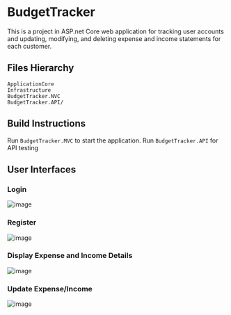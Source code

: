 # BudgetTracker
This is a project in ASP.net Core web application for tracking user accounts and updating, modifying, and deleting expense and income statements for each customer. 
## Files Hierarchy
`ApplicationCore` \
`Infrastructure` \
`BudgetTracker.NVC` \
`BudgetTracker.API/`  

## Build Instructions
Run `BudgetTracker.MVC` to start the application.
Run `BudgetTracker.API` for API testing

## User Interfaces
### Login
![image](https://user-images.githubusercontent.com/45337870/123309331-c9569180-d4f2-11eb-8e36-b3ec9500d87c.png)

### Register
![image](https://user-images.githubusercontent.com/45337870/123309643-2e11ec00-d4f3-11eb-97f6-01634922bdcb.png)


### Display Expense and Income Details
![image](https://user-images.githubusercontent.com/45337870/123309507-fe62e400-d4f2-11eb-8581-11df5897a714.png)

### Update Expense/Income
![image](https://user-images.githubusercontent.com/45337870/123309575-176b9500-d4f3-11eb-9796-8c474993c6a9.png)



